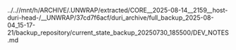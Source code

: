 ../..//mnt/h/ARCHIVE/.UNWRAP/extracted/CORE__2025-08-14__2159__host-duri-head-/__UNWRAP/37cd7f6acf/duri_archive/full_backup_2025-08-04_15-17-21/backup_repository/current_state_backup_20250730_185500/DEV_NOTES.md